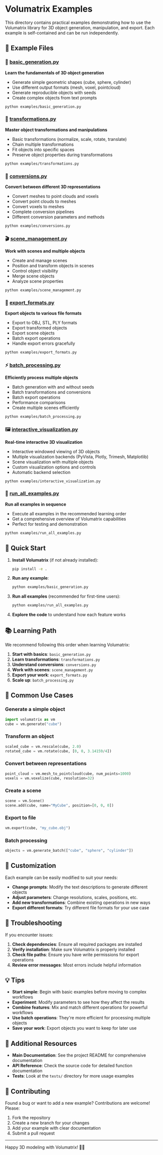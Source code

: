 # Volumatrix Examples

This directory contains practical examples demonstrating how to use the Volumatrix library for 3D object generation, manipulation, and export. Each example is self-contained and can be run independently.

## 📁 Example Files

### 🎯 [basic_generation.py](basic_generation.py)
**Learn the fundamentals of 3D object generation**

- Generate simple geometric shapes (cube, sphere, cylinder)
- Use different output formats (mesh, voxel, pointcloud)
- Generate reproducible objects with seeds
- Create complex objects from text prompts

```bash
python examples/basic_generation.py
```

### 🔄 [transformations.py](transformations.py)
**Master object transformations and manipulations**

- Basic transformations (normalize, scale, rotate, translate)
- Chain multiple transformations
- Fit objects into specific spaces
- Preserve object properties during transformations

```bash
python examples/transformations.py
```

### 🔀 [conversions.py](conversions.py)
**Convert between different 3D representations**

- Convert meshes to point clouds and voxels
- Convert point clouds to meshes
- Convert voxels to meshes
- Complete conversion pipelines
- Different conversion parameters and methods

```bash
python examples/conversions.py
```

### 🎬 [scene_management.py](scene_management.py)
**Work with scenes and multiple objects**

- Create and manage scenes
- Position and transform objects in scenes
- Control object visibility
- Merge scene objects
- Analyze scene properties

```bash
python examples/scene_management.py
```

### 💾 [export_formats.py](export_formats.py)
**Export objects to various file formats**

- Export to OBJ, STL, PLY formats
- Export transformed objects
- Export scene objects
- Batch export operations
- Handle export errors gracefully

```bash
python examples/export_formats.py
```

### ⚡ [batch_processing.py](batch_processing.py)
**Efficiently process multiple objects**

- Batch generation with and without seeds
- Batch transformations and conversions
- Batch export operations
- Performance comparisons
- Create multiple scenes efficiently

```bash
python examples/batch_processing.py
```

### 🖼️ [interactive_visualization.py](interactive_visualization.py)
**Real-time interactive 3D visualization**

- Interactive windowed viewing of 3D objects
- Multiple visualization backends (PyVista, Plotly, Trimesh, Matplotlib)
- Scene visualization with multiple objects
- Custom visualization options and controls
- Automatic backend selection

```bash
python examples/interactive_visualization.py
```

### 🎯 [run_all_examples.py](run_all_examples.py)
**Run all examples in sequence**

- Execute all examples in the recommended learning order
- Get a comprehensive overview of Volumatrix capabilities
- Perfect for testing and demonstration

```bash
python examples/run_all_examples.py
```

## 🚀 Quick Start

1. **Install Volumatrix** (if not already installed):
   ```bash
   pip install -e .
   ```

2. **Run any example**:
   ```bash
   python examples/basic_generation.py
   ```

3. **Run all examples** (recommended for first-time users):
   ```bash
   python examples/run_all_examples.py
   ```

4. **Explore the code** to understand how each feature works

## 📚 Learning Path

We recommend following this order when learning Volumatrix:

1. **Start with basics**: `basic_generation.py`
2. **Learn transformations**: `transformations.py`
3. **Understand conversions**: `conversions.py`
4. **Work with scenes**: `scene_management.py`
5. **Export your work**: `export_formats.py`
6. **Scale up**: `batch_processing.py`

## 🎯 Common Use Cases

### Generate a simple object
```python
import volumatrix as vm
cube = vm.generate("cube")
```

### Transform an object
```python
scaled_cube = vm.rescale(cube, 2.0)
rotated_cube = vm.rotate(cube, [0, 0, 3.14159/4])
```

### Convert between representations
```python
point_cloud = vm.mesh_to_pointcloud(cube, num_points=1000)
voxels = vm.voxelize(cube, resolution=32)
```

### Create a scene
```python
scene = vm.Scene()
scene.add(cube, name="MyCube", position=[0, 0, 0])
```

### Export to file
```python
vm.export(cube, "my_cube.obj")
```

### Batch processing
```python
objects = vm.generate_batch(["cube", "sphere", "cylinder"])
```

## 🔧 Customization

Each example can be easily modified to suit your needs:

- **Change prompts**: Modify the text descriptions to generate different objects
- **Adjust parameters**: Change resolutions, scales, positions, etc.
- **Add new transformations**: Combine existing operations in new ways
- **Export different formats**: Try different file formats for your use case

## 🐛 Troubleshooting

If you encounter issues:

1. **Check dependencies**: Ensure all required packages are installed
2. **Verify installation**: Make sure Volumatrix is properly installed
3. **Check file paths**: Ensure you have write permissions for export operations
4. **Review error messages**: Most errors include helpful information

## 💡 Tips

- **Start simple**: Begin with basic examples before moving to complex workflows
- **Experiment**: Modify parameters to see how they affect the results
- **Combine features**: Mix and match different operations for powerful workflows
- **Use batch operations**: They're more efficient for processing multiple objects
- **Save your work**: Export objects you want to keep for later use

## 📖 Additional Resources

- **Main Documentation**: See the project README for comprehensive documentation
- **API Reference**: Check the source code for detailed function documentation
- **Tests**: Look at the `tests/` directory for more usage examples

## 🤝 Contributing

Found a bug or want to add a new example? Contributions are welcome! Please:

1. Fork the repository
2. Create a new branch for your changes
3. Add your example with clear documentation
4. Submit a pull request

---

Happy 3D modeling with Volumatrix! 🎨✨ 